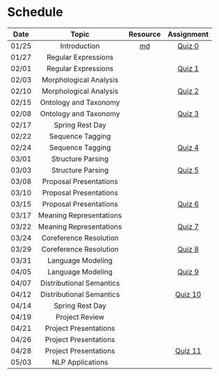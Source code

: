 # Schedule

|Date | Topic | Resource | Assignment |
|:---:|:---:|:---:|:---:|
|01/25| Introduction | [md](syllabus.md) | [Quiz 0](getting_started.md) |
|01/27| Regular Expressions |  |  |
|02/01| Regular Expressions |  | [Quiz 1]() |
|02/03| Morphological Analysis |  |  |
|02/10| Morphological Analysis |  | [Quiz 2]() |
|02/15| Ontology and Taxonomy |  |  |
|02/08| Ontology and Taxonomy |  | [Quiz 3]() |
|02/17| Spring Rest Day |  |  |
|02/22| Sequence Tagging |  |  |
|02/24| Sequence Tagging |  | [Quiz 4]() |
|03/01| Structure Parsing |  |  |
|03/03| Structure Parsing |  | [Quiz 5]() |
|03/08| Proposal Presentations |  |  |
|03/10| Proposal Presentations |  |  |
|03/15| Proposal Presentations |  | [Quiz 6]() |
|03/17| Meaning Representations |  |  |
|03/22| Meaning Representations |  | [Quiz 7]() |
|03/24| Coreference Resolution |  |  |
|03/29| Coreference Resolution |  | [Quiz 8]() |
|03/31| Language Modeling |  |  |
|04/05| Language Modeling |  | [Quiz 9]() |
|04/07| Distributional Semantics |  |  |
|04/12| Distributional Semantics |  | [Quiz 10]() |
|04/14| Spring Rest Day |  |  |
|04/19| Project Review |  |  |
|04/21| Project Presentations |  |  |
|04/26| Project Presentations |  |  |
|04/28| Project Presentations |  | [Quiz 11]() |
|05/03| NLP Applications |  |  |

